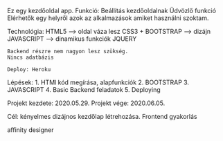 Ez egy kezdőoldal app.
Funkció:
Beállítás kezdőoldalnak
Üdvözlő funkció
Elérhetők egy helyről azok az alkalmazások amiket használni szoktam.

Technológia:
    HTML5 --> oldal váza lesz
    CSS3 + BOOTSTRAP --> dizájn
    JAVASCRIPT --> dinamikus funkciók
    JQUERY

    Backend részre nem nagyon lesz szükség.
    Nincs adatbázis

    Deploy: Heroku

Lépések:
    1. HTMl kód megírása, alapfunkciók
    2. BOOTSTRAP
    3. JAVASCRIPT
    4. Basic Backend feladatok
    5. Deploying

Projekt kezdete:  2020.05.29.
Projekt vége:   2020.06.05.

Cél: kényelmes dizájnos kezdőlap létrehozása.
    Frontend gyakorlás

affinity designer
